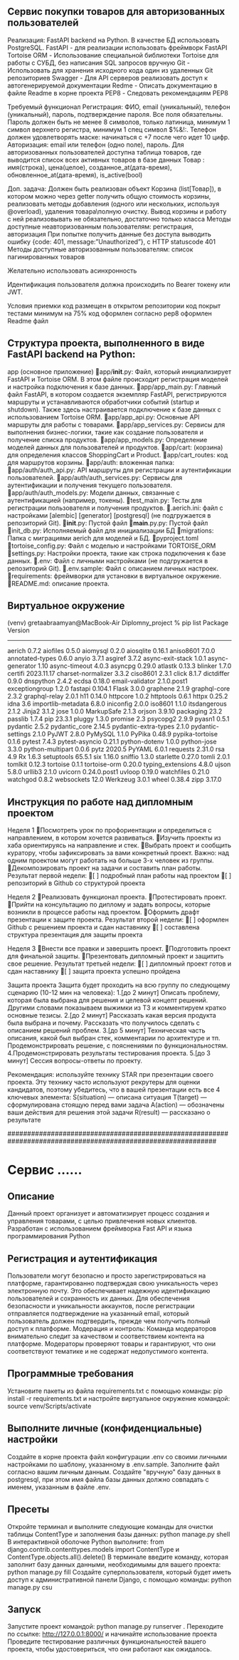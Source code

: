 ## Cервис покупки товаров для авторизованных пользователей

Реализация:
FastAPI backend на Python. В качестве БД использовать PostgreSQL.
FastAPI - для реализации использовать фреймворк FastAPI
Tortoise ORM - Использование специальной библиотеки Tortoise для работы с СУБД, без написания SQL запросов вручную
Git - Использовать для хранения исходного кода один из удаленных Git репозиториев
Swagger - Для API серверов реализовать доступ к автогенерируемой документации
Redme - Описать документацию в файле Readme в корне проекта
PEP8 - Следовать рекомендациям PEP8

Требуемый функционал
Регистрация: ФИО, email (уникальный), телефон (уникальный), пароль, подтверждение пароля. Все поля обязательны.
Пароль должен быть не менее 8 символов, только латиница, минимум 1 символ верхнего регистра, минимум 1 спец символ $%&!:. Телефон должен удовлетворять маске: начинаться с +7 после чего идет 10 цифр.
Авторизация: email или телефон (одно поле), пароль. Для авторизованных пользователей доступна таблица товаров, где выводится список всех активных товаров в базе данных
Товар : имя(строка), цена(целое), созданное_at(дата-время), обновленное_at(дата-время), is_active(bool)

Доп. задача:
Должен быть реализован объект Корзина (list[Товар]), в котором можно через getter получить общую стоимость корзины, реализовать методы добавления (одного или нескольких, используя @overload), удаления товара\полную очистку. Вывод корзины и работу с ней реализовывать не обязательно, достаточно только класса
Методы доступные неавторизованным пользователям:
регистрация, авторизация При попытке получить данные без доступа выводить ошибку {code: 401, message:”Unauthorized”}, с HTTP statuscode 401
Методы доступные авторизованным пользователям: список пагинированных товаров

Желательно использовать асинхронность

Идентификация пользователя должна происходить по Bearer токену или JWT.

Условия приемки
код размещен в открытом репозитории
код покрыт тестами минимум на 75%
код оформлен согласно pep8
оформлен Readme файл



## Структура проекта, выполненного в виде FastAPI backend на Python:
app (основное приложение)
  app/__init__.py: Файл, который инициализирует FastAPI и Tortoise ORM. В этом файле происходит регистрация моделей и настройка подключения к базе данных.
  app/app_main.py: Главный файл FastAPI, в котором создается экземпляр FastAPI, регистрируются маршруты и устанавливаются обработчики событий (startup и shutdown). Также здесь настраивается подключение к базе данных с использованием Tortoise ORM.
  app/app_api.py: Основные API маршруты для работы с товарами.
  app/app_services.py: Сервисы для выполнения бизнес-логики, такие как создание пользователя и получение списка продуктов.
  app/app_models.py: Определение моделей данных для пользователей и продуктов.
  app/cart: (корзина) для определения классов ShoppingCart и Product.
  app/cart_routes: код для маршрутов корзины.
  app/auth: вложенная папка:
     app/auth/auth_api.py: API маршруты для регистрации и аутентификации  пользователей.
     app/auth/auth_services.py: Сервисы для аутентификации и получения текущего пользователя.
     app/auth/auth_models.py: Модели данных, связанные с аутентификацией (например, токены).
test_main.py: Тесты для регистрации пользователя и получения продуктов.
.aerich.ini: файл с настройками [alembic] [generator] [postgresql] (не подгружается в репозиторий Git).
__init__.py: Пустой файл
__main__.py.py: Пустой файл
init_db.py: Исполняемый файл для инициализации БД
migrations: Папка с миграциями aerich для моделей и БД.
pyproject.toml
tortoise_config.py: Файл с моделью и настройками TORTOISE_ORM
settings.py: Настройки проекта, такие как строка подключения к базе данных.
.env: Файл с личными настройками (не подгружается в репозиторий Git).
.env.sample: Файл с описанием личных настроек.
requirements: фреймворки для установки в виртуальное окружение.
README.md: описание проекта.

## Виртуальное окружение
(venv) gretaabraamyan@MacBook-Air Diplomny_project % pip list
Package              Version
-------------------- ------------
aerich               0.7.2
aiofiles             0.5.0
aiomysql             0.2.0
aiosqlite            0.16.1
aniso8601            7.0.0
annotated-types      0.6.0
anyio                3.7.1
asgiref              3.7.2
async-exit-stack     1.0.1
async-generator      1.10
async-timeout        4.0.3
asyncpg              0.29.0
atlastk              0.13.3
blinker              1.7.0
certifi              2023.11.17
charset-normalizer   3.3.2
ciso8601             2.3.1
click                8.1.7
dictdiffer           0.9.0
dnspython            2.4.2
ecdsa                0.18.0
email-validator      2.1.0.post1
exceptiongroup       1.2.0
fastapi              0.104.1
Flask                3.0.0
graphene             2.1.9
graphql-core         2.3.2
graphql-relay        2.0.1
h11                  0.14.0
httpcore             1.0.2
httptools            0.6.1
httpx                0.25.2
idna                 3.6
importlib-metadata   6.8.0
iniconfig            2.0.0
iso8601              1.1.0
itsdangerous         2.1.2
Jinja2               3.1.2
jose                 1.0.0
MarkupSafe           2.1.3
orjson               3.9.10
packaging            23.2
passlib              1.7.4
pip                  23.3.1
pluggy               1.3.0
promise              2.3
psycopg2             2.9.9
pyasn1               0.5.1
pydantic             2.5.2
pydantic_core        2.14.5
pydantic-extra-types 2.1.0
pydantic-settings    2.1.0
PyJWT                2.8.0
PyMySQL              1.1.0
PyPika               0.48.9
pypika-tortoise      0.1.6
pytest               7.4.3
pytest-asyncio       0.21.1
python-dotenv        1.0.0
python-jose          3.3.0
python-multipart     0.0.6
pytz                 2020.5
PyYAML               6.0.1
requests             2.31.0
rsa                  4.9
Rx                   1.6.3
setuptools           65.5.1
six                  1.16.0
sniffio              1.3.0
starlette            0.27.0
tomli                2.0.1
tomlkit              0.12.3
tortoise             0.1.1
tortoise-orm         0.20.0
typing_extensions    4.8.0
ujson                5.8.0
urllib3              2.1.0
uvicorn              0.24.0.post1
uvloop               0.19.0
watchfiles           0.21.0
watchgod             0.8.2
websockets           12.0
Werkzeug             3.0.1
wheel                0.38.4
zipp                 3.17.0


## Инструкция по работе над дипломным проектом

Неделя 1
Посмотреть урок по профориентации и определиться с направлением, в котором хочется развиваться.
Изучить проекты из хаба ориентируясь на направление и стек.
Выбрать проект и сообщить куратору, чтобы зафиксировать за вами конкретный проект. Важно: над одним проектом могут работать на больше 3-х человек из группы.
Декомпозировать проект на задачи и составить план работы.
Результат первой недели:
[ ] подробный план работы над проектом
[ ] репозиторий в Github со структурой проекта

Неделя 2
Реализовать функционал проекта.
Протестировать проект.
Прийти на консультацию по диплому и задать вопросы, которые возникли в процессе работы над проектом.
Оформить драфт презентации к защите проекта.
Результат второй недели:
[ ] оформлен Github с решением проекта и сдан наставнику
[ ] составлена структура презентация для защиты проекта

Неделя 3
Внести все правки и завершить проект.
Подготовить проект для финальной защиты.
Презентовать дипломный проект и защитить свое решение.
Результат третьей недели:
[ ] дипломный проект готов и сдан наставнику
[ ] защита проекта успешно пройдена

Защита проекта
Защита будет проходить на всю группу по следующему сценарию (10-12 мин на человека):
1.[до 2 минут] Описать проблему, которая была выбрана для решения и целевой концепт решений. Другими словами показываем выжимки из ТЗ и комментируем кратко основные тезисы.
2.[до 2 минут] Рассказать какая версия продукта была выбрана и почему. Рассказать что получилось сделать с описанием решений проблем.
3.[до 5 минут] Техническая часть описания, какой был выбран стек, комментарии по архитектуре и тп. Продемонстрировать решение, с пояснениями по функциональностям.
4.Продемонстрировать результаты тестирования проекта.
5.[до 3 минут] Сессия вопросы-ответы по проекту.

Рекомендация: используйте технику STAR при презентации своего проекта. 
Эту технику часто используют рекрутеры для оценки кандидатов, поэтому убедитесь, что в вашей презентации есть все 4 ключевых элемента:
S(situation) — описана ситуация
T(target) — сформулирована стоящую перед вами задача
A(action) — обозначены ваши действия для решения этой задачи
R(result) — рассказано о результате



#############################################################################################################

# Сервис ......

## Описание
Данный проект организует и автоматизирует процесс создания и управления товарами, с целью привлечения новых клиентов.
Разработан с использованием фреймворка Fast API и языка программирования Python

## Регистрация и аутентификация
Пользователи могут безопасно и просто зарегистрироваться на платформе, гарантированно подтверждая свою уникальность через электронную почту. 
Это обеспечивает надежную идентификацию пользователей и сохранность их данных. Для обеспечения безопасности и уникальности аккаунтов, 
после регистрации отправляется подтверждение на указанный email, который пользователь должен подтвердить, прежде чем получить полный доступ к платформе.
Модерация и контроль: Команда модераторов внимательно следит за качеством и соответствием контента на платформе. 
Модераторы проверяют товары и гарантируют, что они соответствуют тематике и не содержат недопустимого контента.

## Программные требования
Установите пакеты из файла requirements.txt с помощью команды: 
pip install -r requirements.txt 
и настройте виртуальное окружение командой: 
source venv/Scripts/activate

## Выполните личные (конфиденциальные) настройки
Создайте в корне проекта файл конфигурации .env со своими личными настройками по шаблону, указанному в .env.sample. 
Заполните файл согласно вашим личным данным.
Создайте "вручную" базу данных в postgresql, при этом имя файла базы данных должно совпадать с именем, указанным в файле .env.

## Пресеты
Откройте терминал и выполните следующие команды для очистки таблицы ContentType и заполнения базы данных: python manage.py shell
В интерактивной оболочке Python выполните: from django.contrib.contenttypes.models import ContentType и ContentType.objects.all().delete()
В терминале введите команду, которая заполнит базу данных данными, необходимымы для вашего проекта: python manage.py fill
Создайте суперпользователя, который будет иметь доступ к административной панели Django, с помощью команды: python manage.py csu


## Запуск
Запустите проект командой: python manage.py runserver .
Переходите по ссылке: http://127.0.0.1:8000/ и начинайте использование проекта 
Проведите тестирование различных функциональностей вашего проекта, чтобы удостовериться, что они работают как ожидалось.



